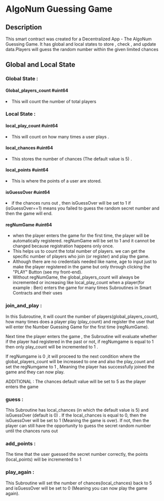 # AlgoNum Guessing Game

## Description
This smart contract was created for a Decentralized App - The AlgoNum Guessing Game.
It has global and local states to store , check , and update data.Players will guess the random number within the given limited chances


## Global and Local State

### Global State :

#### Global_players_count #uint64
<li>This will count the number of total players</li>

### Local State :

#### local_play_count #uint64
 <li>This will count on how many times a user plays .</li>

#### local_chances #uint64
<li> This stores the number of chances (The default value is 5) .</li>

#### local_points #uint64

<li> This is where the points of a user are stored.</li>

#### isGuessOver #uint64
<li> if the chances runs out , then isGuessOver will be set to 1 if (isGuessOver==1) means you
failed to guess the random secret number and then the game will end.</li>


#### regNumGame #uint64
<ul>
<li>
    when the player enters the game for the first time, the player will be automatically
    registered. regNumGame will be set to 1 and it cannot be changed because registration
    happens only once.
</li>
<li>
    This helps us to count the total number of players. we can get the specific number of players
    who join (or register) and play the game.
</li>
<li>
    Although there are no credentials needed like name, age to input just to make the player
    registered in the game but only through clicking the "PLAY" Button (see my front-end).
</li>
<li>
    Without regNumGame, the global_players_count will always be incremented or increasing
    like local_play_count when a player(for example : Ben) enters the game for many times
    Subroutines in Smart Contracts and their uses
</li>


</ul>


### join_and_play :
<p>
    In this Subroutine, it will count the number of players(global_players_count), how many times does a
    player play (play_count) and register the user that will enter the Number Guessing Game for the first
    time (regNumGame).
</p>

<p>
Next time the player enters the game , the Subroutine will evaluate whether if the player had
registered in the past or not, if regNumgame is equal to 1 then only play_count will be incremented
to 1 .
</p>
<p>
If regNumgame is 0 ,it will proceed to the next condition where the global_players_count will be
increased to one and also the play_count and set the regNumgame to 1 , Meaning the player has
successfully joined the game and they can now play.
</p>

ADDITIONAL : The chances default value will be set to 5 as the player enters the game

### guess :
This Subroutine has local_chances (in which the default value is 5) and isGuessOver (default is 0) .
If the local_chances is equal to 0, then the isGuessOver will be set to 1 (Meaning the game is over).
If not, then the player can still have the opportunity to guess the secret random number until the
chances runs out

### add_points :
The time that the user guessed the secret number correctly, the points (local_points) will be
incremented to 1

### play_again :
This Subroutine will set the number of chances(local_chances) back to 5 and isGuessOver will be
set to 0 (Meaning you can now play the game again).